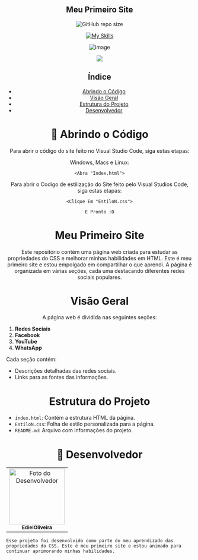 <h2 align="center"> Meu Primeiro Site </h2>

<div align="center">

![GitHub repo size](https://img.shields.io/github/repo-size/EdielOliveira/PrimeiroSite?style=for-the-badge)

[![My Skills](https://skillicons.dev/icons?i=html,css,vscode&theme=dark)](https://skillicons.dev)

</div>
<div align="center">

![image](http://www.unow.com.br/emDesenvolvimento.gif)

<img src="http://img.shields.io/static/v1?label=STATUS&message=%20FINALIZADO&color=BLUE&style=for-the-badge"/>

</div>

<div align="center">
  
## Índice
  
- [Abrindo o Código](#-abrindo-o-código)
- [Visão Geral](#visão-geral)
- [Estrutura do Projeto](#-estrutura-do-projeto)
- [Desenvolvedor](#-desenvolvedor)

<h1 align="center">
🚀 Abrindo o Código
</h1>

Para abrir o código do site feito no Visual Studio Code, siga estas etapas:

Windows, Macs e Linux:

```
<Abra "Index.html">
```

Para abrir o Codigo de estilização do Site feito pelo Visual Studios Code, siga estas etapas:

```
<Clique Em "EstiloN.css">
```
```
E Pronto :D
```


<h1 align="center">
Meu Primeiro Site
</h1>

Este repositório contém uma página web criada para estudar as propriedades do CSS e melhorar minhas habilidades em HTML. Este é meu primeiro site e estou empolgado em compartilhar o que aprendi. A página é organizada em várias seções, cada uma destacando diferentes redes sociais populares.

<h1 align="center">
Visão Geral
</h1>

A página web é dividida nas seguintes seções:

<div align="left">
  
1. **Redes Sociais**
2. **Facebook**
3. **YouTube**
4. **WhatsApp**

Cada seção contém:
- Descrições detalhadas das redes sociais.
- Links para as fontes das informações.

<h1 align="center">
Estrutura do Projeto
</h1>

- `index.html`: Contém a estrutura HTML da página.
- `EstiloN.css`: Folha de estilo personalizada para a página.
- `README.md`: Arquivo com informações do projeto.

<h1 align="center">🤝 Desenvolvedor</h1>

<table align="center">
    <td align="center">
      <a href="#">
        <img src="https://avatars.githubusercontent.com/u/113260177?s=400&u=347f2b3ae130a0f7c84f0946b4278cd2581e8b16&v=4" width="150px;" alt="Foto do Desenvolvedor"/><br>
        <sub>
          <b>EdielOliveira</b>
        </sub>
      </a>
    </td>   
</table>

```    
Esse projeto foi desenvolvido como parte do meu aprendizado das propriedades do CSS. Este é meu primeiro site e estou animado para continuar aprimorando minhas habilidades.

